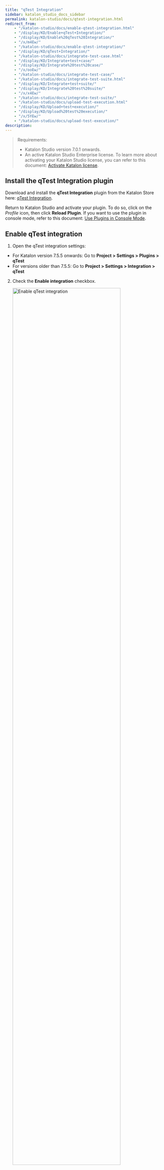 ```yaml
---
title: "qTest Integration"
sidebar: katalon_studio_docs_sidebar
permalink: katalon-studio/docs/qtest-integration.html
redirect_from:
    - "/katalon-studio/docs/enable-qtest-integration.html"
    - "/display/KD/Enable+qTest+Integration/"
    - "/display/KD/Enable%20qTest%20Integration/"
    - "/x/m4Ew/"
    - "/katalon-studio/docs/enable-qtest-integration/"
    - "/display/KD/qTest+Integration/"
    - "/katalon-studio/docs/integrate-test-case.html"
    - "/display/KD/Integrate+test+case/"
    - "/display/KD/Integrate%20test%20case/"
    - "/x/ooEw/"
    - "/katalon-studio/docs/integrate-test-case/"
    - "/katalon-studio/docs/integrate-test-suite.html"
    - "/display/KD/Integrate+test+suite/"
    - "/display/KD/Integrate%20test%20suite/"
    - "/x/x4Ew/"
    - "/katalon-studio/docs/integrate-test-suite/"
    - "/katalon-studio/docs/upload-test-execution.html"
    - "/display/KD/Upload+test+execution/"
    - "/display/KD/Upload%20test%20execution/"
    - "/x/5YEw/"
    - "/katalon-studio/docs/upload-test-execution/"
description:
---
```


> Requirements:
> * Katalon Studio version 7.0.1 onwards.
> * An active Katalon Studio Enterprise license. To learn more about activating your Katalon Studio license, you can refer to this document: [Activate Katalon license](https://docs.katalon.com/katalon-studio/docs/activate-license.html#activate-a-license-with-internet-access).

## Install the qTest Integration plugin

Download and install the **qTest Integration** plugin from the Katalon Store here: [qTest Integration](https://store.katalon.com/product/136/qTest-Integration).

Return to Katalon Studio and activate your plugin. To do so, click on the *Profile* icon, then click **Reload Plugin**.
If you want to use the plugin in console mode, refer to this document: [Use Plugins in Console Mode](https://docs.katalon.com/katalon-studio/docs/kse-use-plugins.html#use-plugins-in-console-mode).

## Enable qTest integration

1. Open the qTest integration settings:

* For Katalon version 7.5.5 onwards: Go to **Project > Settings > Plugins > qTest**
* For versions older than 7.5.5: Go to **Project > Settings > Integration > qTest**

2. Check the **Enable integration** checkbox. 

   <img src="https://github.com/katalon-studio/docs-images/raw/master/katalon-studio/docs/enable-qtest-integration/KS-QTEST-Enable-qTest-integration.png" width=85% alt="Enable qTest integration">

## Configure qTest integration

> Notes:
> * From version 7.9.0 onwards, Katalon Studio supports pushing screenshots (PNG files) to qTest to generate reports.

You can configure qTest integration manually or with the Setup Wizard as follows:

<details><summary>Setup Wizard</summary>

To open the setup wizard, after checking the **Enable Integration** box, click **Yes** in the pop-up window. 

<img src="https://github.com/katalon-studio/docs-images/raw/master/katalon-studio/docs/enable-qtest-integration/KS-QTEST-Wizard-tour.png" width=85% alt="The Wizard Setup box">

Alternatively, you can also click on the **Quick Setup...** hyperlink.

<img src="https://github.com/katalon-studio/docs-images/raw/master/katalon-studio/docs/enable-qtest-integration/image2017-6-29-163A493A31.png" width=70% alt="The Wizard Setup hyperlink">

In the displayed **qTest Integration Setup Wizard** dialog, complete all items to finish the setup.

1. Select your **qTest version** and enter you qTest account for authentication information. Once your qTest account is connected successfully, proceed to step 2.

   > Notes:
   > * In the version options, we recommend selecting 7 or higher. This is because earlier versions might be deprecated soon.

   <img src="https://github.com/katalon-studio/docs-images/raw/master/katalon-studio/docs/enable-qtest-integration/image2017-8-1-183A263A14.png" width=70% alt="Choose qTest version in the Wizard Setup box">

2. Select your qTest project.
    
   <img src="https://github.com/katalon-studio/docs-images/raw/master/katalon-studio/docs/enable-qtest-integration/image2017-8-1-183A263A32.png" width=70% alt="Select qTest project in the Wizard Setup box">

3. In the **Test Structure Mapping** section, you need to map the tests between the two systems.

   3.1. In the **qTest module** section: select one of the qTest modules fetched from your account to store the uploaded Katalon test cases.

      <img src="https://github.com/katalon-studio/docs-images/raw/master/katalon-studio/docs/enable-qtest-integration/image2017-8-4-103A13A24.png" width=80% alt="Choose qTest module in the Wizard Setup box">

   3.2. In the **Katalon Test Case folder** section: select a test case folder to integrate with the qTest module from step 3.1.

      <img src="https://github.com/katalon-studio/docs-images/raw/master/katalon-studio/docs/enable-qtest-integration/image2017-8-4-103A23A46.png" width=80% alt="Choose test case folder in the Wizard Setup box">


   3.3. In the **Katalon Test Suite folder** section: select a test suite folder to integrate with the qTest module from step 3.1.
      
      <img src="https://github.com/katalon-studio/docs-images/raw/master/katalon-studio/docs/enable-qtest-integration/image2017-8-4-103A23A19.png" width=80% alt="Choose test suite folder in the Wizard Setup box">

4. In the **Execution Options** section, choose the settings for uploading results to qTest.

   <img src="https://github.com/katalon-studio/docs-images/raw/master/katalon-studio/docs/enable-qtest-integration/KS-QTEST-configured-qTest.png" width=80% alt="Execution Options">

   <table>
   <thead>
   <tr>
      <th>Field</th>
      <th>Description</th>
   </tr>
   </thead>
   <tbody>
   <tr>
      <td>Automatically submit test run result</td>
      <td>Results of executed test cases are uploaded automatically to qTest.</td>
   </tr>
   <tr>
      <td>Submit test run result to the latest approved version</td>
      <td>Test run results are submitted to the latest approved version of the mapped qTest test case.</td>
   </tr>
   <tr>
      <td>Report format</td>
      <td>Additional attachments for reports to be upload to qTest.</td>
   </tr>
   </tbody>
   </table>

5. Click **Finish**.

</details>

<details><summary>Manual Setup</summary>

1. In the **Authentication** section, select your qTest version.

   > Notes:
   > * In the version options, we recommend selecting 7 or higher. This is because earlier versions might be deprecated soon.

   <img src="https://github.com/katalon-studio/docs-images/raw/master/katalon-studio/docs/enable-qtest-integration/image2016-11-15-143A493A1.png" width=30% alt="Authentication in the Manual Septup">

2. To generate a token for authentication, you can choose either log in with username and password or with an SSO token.

   <details><summary>Log in with username and password</summary>
   
      - Click **Generate**. The **Generate new token** dialog opens.
      
      <img src="https://github.com/katalon-studio/docs-images/raw/master/katalon-studio/docs/enable-qtest-integration/image2016-11-15-143A503A18.png" width=80% alt="Generate new token dialog">

      - Fill in your qTest account information. Then click **Generate**.
      
      <img src="https://github.com/katalon-studio/docs-images/raw/master/katalon-studio/docs/enable-qtest-integration/image2016-11-15-143A483A8.png" width=80% alt="Fill in account information">

      - KS connects to qTest using the provided information. The token is generated.
   
   </details>

   <details><summary>Log in with SSO token</summary>
   
      - If you are using Single Sign-On (SSO) to log in to qTest, ignore the **Generate** button, copy and paste the following token format in the **Token** text field:
      
      `{"access_token":"<bearer_token_value>","token_type":"bearer","scope":"read write create delete administration execute import export share baseline"}`
      
      - To find the `<bearer_token_value>`, access qTest Manager. Sign in with your SSO account. Navigate to the **Download qTest Resources** page. In the **API & SDK** section, you can see the **Bearer Token** value. 
      
      <img alt="Bearer token" src="https://github.com/katalon-studio/docs-images/raw/master/katalon-studio/docs/enable-qtest-integration/bearer-token.png" width=85%>
   
   </details>

3. Select your preferred test submission method from the following options:

    <img alt="Submitting options" src="https://github.com/katalon-studio/docs-images/raw/master/katalon-studio/docs/enable-qtest-integration/submitting-options.png" width=85% alt="Execution Options">

   <table>
   <thead>
   <tr>
      <th>Field</th>
      <th>Description</th>
   </tr>
   </thead>
   <tbody>
   <tr>
      <td>Automatically submit test run result</td>
      <td>Results of executed test cases are uploaded automatically to qTest.</td>
   </tr>
   <tr>
      <td>Submit test run result to the latest approved version</td>
      <td>Test run results are submitted to the latest approved version of the mapped qTest test case.</td>
   </tr>
   <tr>
      <td>Report format</td>
      <td>Additional attachments for reports to be upload to qTest.</td>
   </tr>
   </tbody>
   </table>

4. Conduct test case mapping.
   
   - To create mappings between qTest modules and Katalon Test Case folders, go to **Project > Settings > Plugins > qTest > Test Case Repositories**.

   <img alt="Test case mapping" src="https://github.com/katalon-studio/docs-images/raw/master/katalon-studio/docs/enable-qtest-integration/image2017-6-29-163A473A10.png" width=85%>
   
   - Click **Add**. The **Create Test Case Repository** dialog opens. 
   - Choose your qTest project and module, then browse the Katalon folder for the test case you wish to map with. 
   - Click **OK** when you are done.

      <img alt="Browse mapping test cases" src="https://github.com/katalon-studio/docs-images/raw/master/katalon-studio/docs/enable-qtest-integration/image2016-11-15-153A253A8.png" width=85%>

5. Conduct test suite mapping.

   - To create mappings between qTest projects and Katalon Test Suite folders, go to **Project > Settings > Plugins > qTest > Test Suite Repositories**.
   
      <img alt="Enable HTML reports" src="https://github.com/katalon-studio/docs-images/raw/master/katalon-studio/docs/enable-qtest-integration/image2017-6-29-163A483A33.png" width=85%>

   - Click **Add**. The **Create Test Suite Repository** dialog opens. 
   - Choose your qTest project, and browse the Katalon folder for the test suite you wish to map with.
   - Click **OK** when you are done.

      <img alt="Enable HTML reports" src="https://github.com/katalon-studio/docs-images/raw/master/katalon-studio/docs/enable-qtest-integration/image2016-11-15-153A373A55.png" width=85%>

      > Notes:
      > * You should select test suites that contain test cases defined in the **Test Case Repositories** settings.

</details>

## qTest - Katalon Studio parity report

> Requirements:
> * Katalon Studio version 7.8.0 onwards.

To enable parity reports generation, go to **Project Settings > Plugins > qTest**, check the **Generate the parity report after test execution** box.

<img src="https://github.com/katalon-studio/docs-images/raw/master/katalon-studio/docs/enable-qtest-integration/KS-QTEST-Parity-report.png" width=100% alt="Parity reports">

Katalon Studio will generate test suite and test suite collection reports when you turn on this setting. This parity report provides a quick check of the version and test step contents of your integrated test cases between two systems. 

> Notes:
> * Only test cases with a unique ID are counted. Duplicate test cases are counted as one.

To view the generated parity report, open the `<your-project-folder>/Reports` folder.

<img src="https://github.com/katalon-studio/docs-images/raw/master/katalon-studio/docs/enable-qtest-integration/parity-report-html.png" width=70% alt="Open the parity report in the project folder">

## Execution Status Mapping

> Requirements:
> * Katalon Studio version 7.9.0 onwards.

1. To submit execution results from Katalon Studio to qTest Manager, activate the Automation Integration settings and map the automation status to the test run status in qTest. You can learn more about activating the Automation Integration settings in the Tricentis document here: [Activate Automation Integrations](https://documentation.tricentis.com/qtest/1001/en/content/qtest_manager/project_settings/activate_automation_integrations.htm).

   <a class="pop">
   <img src="https://github.com/katalon-studio/docs-images/raw/master/katalon-studio/docs/enable-qtest-integration/qtest_map_status.png" width=100% alt="Map test status in qTest">
   </a>
   <p style="text-align: center;"><em>Click the image to enlarge it.</em></p>

   <a class="pop">
   <img src="https://github.com/katalon-studio/docs-images/raw/master/katalon-studio/docs/enable-qtest-integration/KS-QTEST-Automation-status.png" width=100% alt="Map test status in Katalon Studio">
   </a>
   <p style="text-align: center;"><em>Click the image to enlarge it.</em></p>

2. Map the Katalon Studio test status to the qTest test status.

   To do so, in Katalon Studio, go to **Project > Settings > Plugins > qTest > Execution Status Mapping**. 
   In the **qTest API's status** column, input the value that matches the Automation Status you configured earlier from step 1.

   <img src="https://github.com/katalon-studio/docs-images/raw/master/katalon-studio/docs/enable-qtest-integration/KS-QTEST-Execution-mapping.png" width=70% alt="Map test status in Katalon Studio">

## Upload test cases to qTest

Katalon allows you to upload a test case or all test cases in a test case folder to qTest. 
### Upload a test case to qTest

> Requirements:
> * The test case you wish to upload must be located in the integrated test case folder with qTest. To learn more about integrating a test case folder with qTest, refer to step 4 in Manual Setup. See above: [Manual Setup](https://docs.katalon.com/katalon-studio/docs/qtest-integration.html#configure-qtest-integration).

To upload a test case to an integrated qTest module, do as follows:

- In the **Tests Explorer** panel, right-click on the test case to trigger its context menu. Select **qTest > Upload**.  

   <img src="https://github.com/katalon-studio/docs-images/raw/master/katalon-studio/docs/integrate-test-case/image2017-8-5-163A293A21.png" width=70% alt="Upload a test case">

- Alternatively, you can also navigate to the **Integration** tab of the test case. Click **Upload**.

   <img src="https://github.com/katalon-studio/docs-images/raw/master/katalon-studio/docs/enable-qtest-integration/KS-QTEST-Upload-a-test-case.png" width=100% alt="Upload a test case">

- Uploaded test cases have a qTest icon at the bottom right of the icon as shown below:

   <img src="https://github.com/katalon-studio/docs-images/raw/master/katalon-studio/docs/integrate-test-case/image2017-8-5-163A303A1.png" width=70% alt="Upload a test case">

- You can also go to qTest to verify whether the Katalon Studio test case is successfully uploaded to the integrated qTest module. 

   <img src="https://github.com/katalon-studio/docs-images/raw/master/katalon-studio/docs/integrate-test-case/image2017-8-5-163A353A44.png" width=70% alt="Upload a test case">

- You can also see the following information in the **Integration** tab of the integrated test case.

   <img src="https://github.com/katalon-studio/docs-images/raw/master/katalon-studio/docs/enable-qtest-integration/KS-Test-case-integrated-information.png" width=100% alt="Test case information"> 
   
   <table>
   <thead>
   <tr>
      <th>Field</th>
      <th>Description</th>
   </tr>
   </thead>
   <tbody>
   <tr>
      <td>Test Case ID</td>
      <td>The ID of the integrated qTest test case.</td>
   </tr>
   <tr>
      <td>Alias</td>
      <td>The alias of the integrated qTest test case.</td>
   </tr>
   <tr>
      <td>Parent ID</td>
      <td>The ID of the integrated qTest module.</td>
   </tr>
   <tr>
      <td>Version</td>
      <td>The qTest test case version.</td>
   </tr>
   </tbody>
   </table>

   > Tips:
   > * You can quickly open the integrated test case in qTest by clicking **Navigate**.

### Upload a test case folder to qTest

> Requirements:
> * The test case folders you wish to upload should be added in **Project > Settings > Plugins > qTest > Test Case Repositories**. To learn more about adding a test case folder in the **Test Case Repositories**, refer to step 4 in Manual Setup. See above: [Manual Setup](https://docs.katalon.com/katalon-studio/docs/qtest-integration.html#configure-qtest-integration).

- In the **Tests Explorer** panel, right-click on the test case folder to trigger its context menu. Select **qTest > Upload**.  

   <img src="https://github.com/katalon-studio/docs-images/raw/master/katalon-studio/docs/integrate-test-case/image2017-8-9-163A343A22.png" width=70% alt="Upload test case folder">

- The uploaded test case folder and test cases have a qTest icon at the bottom right of the icon as shown below:

   <img src="https://github.com/katalon-studio/docs-images/raw/master/katalon-studio/docs/integrate-test-case/image2017-8-9-163A413A46.png" width=70% alt="Upload test case folder">

- Alternatively, you can go to qTest to verify whether the Katalon test cases within the selected folder are successfully uploaded to the integrated qTest module.  

   <img src="https://github.com/katalon-studio/docs-images/raw/master/katalon-studio/docs/integrate-test-case/image2017-8-9-163A453A32.png" width=70% alt="Upload test case folder">

## Download qTest test cases to Katalon

1. In qTest, switch to the **Test Design** tab. Move the test cases you wish to download into the qTest module that is integrated with Katalon Studio. 

   For example, we want to download the **Login_myAccount** test case to Katalon Studio. We move it to the **Login** qTest module, which we have integrated with Katalon Studio beforehand.
   
   <img src="https://github.com/katalon-studio/docs-images/raw/master/katalon-studio/docs/enable-qtest-integration/KS-qTest-Download-test-case-from-qTest.png" width=70% alt="Move test case to the integrated folder in qTest">

2. Switch to Katalon Studio. In the **Tests Explorer** panel, right-click the test case folder that is integrated with the above qTest module. Select **qTest > Download**.

   <img src="https://github.com/katalon-studio/docs-images/raw/master/katalon-studio/docs/integrate-test-case/image2017-8-5-163A513A18.png" width=70% alt="Download qTest test case">

3. The **Downloaded test case preview** dialog opens. You can see all test cases in the integrated qTest module that are available for download. Select the test case you want to download. Click **OK** to continue.

   <img src="https://github.com/katalon-studio/docs-images/raw/master/katalon-studio/docs/integrate-test-case/image2017-8-5-163A523A29.png" width=70% alt="Downloaded test case preview">
   
   > Notes:
   > * Test cases that are downloaded will not be displayed again.

4. Once the downloading process is finished, you can view the downloaded test cases in the integrated test case folder.  

   <img src="https://github.com/katalon-studio/docs-images/raw/master/katalon-studio/docs/integrate-test-case/image2017-8-5-163A563A37.png" width=70% alt="View downloaded test cases">

## Disintegrate test cases from qTest

Katalon allows you to disintegrate a test case or all test cases in a test case folder from qTest.
### Disintegrate a test case from qTest

You can break the connection between a Katalon Studio test case and qTest by following the steps below:

1. To disintegrate a test case from qTest, navigate to the **Integration** tab of the test case. Click **Disintegrate**.

   <img src="https://github.com/katalon-studio/docs-images/raw/master/katalon-studio/docs/enable-qtest-integration/KS-QTEST-Disintegrate-test-case.png" width=70% alt="Disintegrate a test case from qTest">

   Alternatively, you can right-click the test case you wish to disintegrate, select **qTest > Disintegrate**.

   <img src="https://github.com/katalon-studio/docs-images/raw/master/katalon-studio/docs/enable-qtest-integration/KS-QTEST-Disintegrate-test-case-2.png" width=70% alt="Disintegrate a test case from qTest">

2. In the **Confirmation** dialog, click **OK**. The connection between the test case and qTest is removed.  

### Disintegrate a test case folder from qTest

You can break the connection between a Katalon Studio test case folder and qTest by following the steps below.

> Notes:
> * Disintegrate a test case folder from qTest will also disintegrate all test cases in the folder from qTest.

1. To disintegrate a test case folder from qTest, in the **Tests Explorer** view, right-click the test case folder you wish to disintegrate. Select **qTest > Disintegrate**.
   
   <img src="https://github.com/katalon-studio/docs-images/raw/master/katalon-studio/docs/integrate-test-case/image2017-8-5-173A23A57.png" width=70% alt="Disintegrate a test case folder from qTest">

2. In the **Confirmation** dialog, click **OK**. The connection between the test case folder and qTest is removed.

## Upload test suites to qTest

> Requirements:
> * The test suite you wish to upload to qTest should be located in the integrated test suite folder with qTest. To learn more about integrating a test suite folder with qTest, refer to step 5 in Manual Setup. See above: [Manual Setup](https://docs.katalon.com/katalon-studio/docs/qtest-integration.html#configure-qtest-integration).
### Register a qTest location for a test suite

1. Navigate to the **Integration** tab of the test suite. Click on the **New parent** button.

   <img src="https://github.com/katalon-studio/docs-images/raw/master/katalon-studio/docs/integrate-test-suite/image2017-8-6-153A193A52.png" width=70% alt="Register a qTest location for a test suite">

2. The **Create Test Suite's parent** dialog opens. Select a **Parent** folder, then choose the location to integrate with the Katalon test suite.

   <img src="https://github.com/katalon-studio/docs-images/raw/master/katalon-studio/docs/integrate-test-suite/image2016-11-21-153A233A4.png" width=70% alt="Choose the parent folder">

3. In the **Creation Options** section, you can decide the integration behavior with the following options:

   <img src="https://github.com/katalon-studio/docs-images/raw/master/katalon-studio/docs/enable-qtest-integration/KS-QTEST-Creation-option.png" width=70% alt="Creation options">

   <table>
   <thead>
   <tr>
      <th>Option</th>
      <th>Description</th>
   </tr>
   </thead>
   <tbody>
   <tr>
      <td>Create only</td>
      <td>- Create an association between the Katalon test suite and the selected qTest location. <br>- With this option, if you want to upload the Katalon test suite to the selected qTest location, you need to do it manually. See below: <a href="https://docs.katalon.com/katalon-studio/docs/qtest-integration.htm#upload-test-suites-manually" target="_blank" rel="noopener noreferrer">Upload a test suite manually</a></td>
   </tr>
   <tr>
      <td>Create and upload</td>
      <td>- Create an association between the Katalon test suite and the selected qTest location.<br>- Upload the Katalon test suite to the selected qTest location.</td>
   </tr>
   <tr>
      <td>Create, upload, and set as default</td>
      <td>- Create an association between the Katalon test suite and the selected qTest location.<br>- Upload the Katalon test suite to the selected qTest location.<br>- Set the qTest location as default for uploading the execution result of the Katalon test suite.</td>
   </tr>
   </tbody>
   </table>

   > Notes: 
   > * A test suite can be registered in many qTest locations, but only one qTest location can be set as default.

4. Click **OK** to continue. 
   Once integrated, you can see the location and the name of the parent folder on qTest.

   <img src="https://github.com/katalon-studio/docs-images/raw/master/katalon-studio/docs/integrate-test-suite/image2016-11-21-153A503A3.png" width=70% alt="Register a qTest location for a test suite">
    
    | Icon | Description |
    | --- | --- |
    | <img src="https://github.com/katalon-studio/docs-images/raw/master/katalon-studio/docs/integrate-test-suite/84.png" alt="Successfully integrated icon"> | The Katalon test suite is integrated with the qTest location. |
    | <img src="https://github.com/katalon-studio/docs-images/raw/master/katalon-studio/docs/integrate-test-suite/85.png" alt="Unsuccessfully integrated icon"> | The Katalon test suite is not integrated with the qTest location. |
    
    You can also view the integration information, including **Parent ID**, **Test Suite ID**, and **Alias**, as shown below:

    | Field | Description |
    | --- | --- |
    | Test Suite ID | The ID of the integrated qTest test suite. |
    | Alias | The alias of the integrated qTest test suite. |
    | Parent ID | The ID of the integrated qTest location. |
    
   > Tips:
   > * You can quickly open the uploaded test suite in qTest by clicking **Navigate**.
      > <img src="https://github.com/katalon-studio/docs-images/raw/master/katalon-studio/docs/integrate-test-suite/image2016-11-21-183A123A57.png" width=70% alt="Quickly navigate to qTest">

### Upload test suites manually

> Notes:
> * Suppose you choose the **Create and upload** or the **Create, upload and set as default** option while registering a qTest location for a test suite. In that case, your test suite is automatically uploaded to the registered qTest location. You can skip this part.

Katalon allows you to upload a test suite or all test suites in a test suite folder to qTest.

1. Upload a test suite manually:

   > Requirements:
   > * Make sure all test suites have at least one registered qTest location.
   > * The selected test suites have not been uploaded yet.

   - To upload a test suite manually to the predefined qTest location, navigate to the **Integration** tab of the test suite. In the **List of test suite's parents**, select a qTest location, then click **Upload**.  

      <img src="https://github.com/katalon-studio/docs-images/raw/master/katalon-studio/docs/integrate-test-suite/image2016-11-22-143A103A48.png" width=70% alt="Upload test suites manually">

   - Alternatively, you can also right-click on the test suite to trigger its context menu. Select **qTest > Upload**.

      <img src="https://github.com/katalon-studio/docs-images/raw/master/katalon-studio/docs/integrate-test-suite/image2016-11-22-143A193A18.png" width=70% alt="Upload test suites manually">

   - Once the uploading process finishes, you can go to qTest to verify whether the Katalon test suite is successfully uploaded to the registered qTest location.  

      <img src="https://github.com/katalon-studio/docs-images/raw/master/katalon-studio/docs/integrate-test-suite/image2016-11-22-143A343A18.png" width=70% alt="Upload test suites manually">

2. Upload a test suite folder manually:

   > Requirements:
   > * Make sure all test suites in the test suite folder have at least one registered qTest location.
   > * At least one test suite in the selected test suites folder has not been uploaded yet.

   - In the **Tests Explorer** panel, right-click on the test suite folder to trigger its context menu. Select **qTest > Upload**.
    
      <img src="https://github.com/katalon-studio/docs-images/raw/master/katalon-studio/docs/integrate-test-suite/image2016-11-22-143A573A33.png" width=70% alt="Upload test suites folder manually">
    
   - Once the uploading process finishes, you can go to qTest to verify whether the Katalon test suites in the selected folder are uploaded to the registered qTest locations.
      
      <img src="https://github.com/katalon-studio/docs-images/raw/master/katalon-studio/docs/integrate-test-suite/image2016-11-22-173A493A23.png" width=70% alt="Upload test suites folder manually">

## Disintegrate test suites from qTest

Katalon allows you to disintegrate a test suite or all test suites in a folder from qTest.
### Disintegrate a test suite from qTest

You can remove the integration between the Katalon test suite and the registered qTest location by following the steps below:

1. To remove the connection between a test suite and the registered qTest location, navigate to the **Integration** tab of the test suite. Select a qTest location, click **Disintegrate**.
      
      <img src="https://github.com/katalon-studio/docs-images/raw/master/katalon-studio/docs/integrate-test-suite/image2016-11-22-173A573A5.png" width=70% alt="Disintegrate a test suite from qTest">

   Alternatively, you can also right-click on the test suite you wish to disintegrate. Select **qTest > Disintegrate**. 

      <img src="https://github.com/katalon-studio/docs-images/raw/master/katalon-studio/docs/integrate-test-suite/image2016-11-22-183A33A20.png" width=70% alt="Disintegrate a test suite from qTest">

2. Click **OK** on the **Confirmation** dialog. The integration between the test suite and the registered qTest location is removed.
### Disintegrate a test suite folder from qTest

You can break the connection between a Katalon Studio test suite folder and qTest by following the steps below:

> Notes:
> * Disintegrate a test suite folder from qTest will also disintegrate all test suites in the folder from qTest.

1. In the **Tests Explorer** view, right-click on the test suite folder you wish to disintegrate. Select **qTest > Disintegrate**.  
   
   <img src="https://github.com/katalon-studio/docs-images/raw/master/katalon-studio/docs/integrate-test-suite/image2016-11-22-183A133A46.png" width=70% alt="Disintegrate a test suite from qTest">

2. Click **OK** on the **Confirmation** dialog. The integration between the test suite folder and qTest is removed.

## Upload test execution results

> Requirements:
> * The associated test case is uploaded to qTest. For further instructions, see above [Upload test cases to qTest](https://docs.katalon.com/katalon-studio/docs/qtest-integration.html#upload-test-cases-to-qtest).
> * The associated test suite is uploaded to qTest. For further instructions, see above [Upload test suites to qTest](https://docs.katalon.com/katalon-studio/docs/qtest-integration.html#upload-test-suites-to-qtest).
> * A registered qTest location for the associated test suite is set as default.
> * The qTest test case version is at least 1.0. 
### Upload test results automatically

1. To automatically upload the test execution results, check the **Automatically submit test run results** option in **Project > Settings > Plugins > qTest**.
2. Add an uploaded test case to an uploaded test suite.
3. Execute an uploaded Katalon test suite.
4. Open the generated test execution report.
5. In the **Test Cases Table** section, the status of all test execution is displayed with the following information.

   <img src="https://github.com/katalon-studio/docs-images/raw/master/katalon-studio/docs/upload-test-execution/image2017-8-7-153A423A26.png" width=70% alt="the Test Cases Table section">
    
   <table>
   <thead>
   <tr>
      <th>Icon</th>
      <th>Description</th>
   </tr>
   </thead>
   <tbody>
   <tr>
      <td><img src="https://github.com/katalon-studio/docs-images/raw/master/katalon-studio/docs/upload-test-execution/image2017-2-28-163A323A19.png" alt="Successfully uploaded icon"></td>
      <td>The execution result of the test case is uploaded to qTest.</td>
   </tr>
   <tr>
      <td><img src="https://github.com/katalon-studio/docs-images/raw/master/katalon-studio/docs/upload-test-execution/image2017-2-28-163A293A39.png" alt="Unsuccessfully uploaded icon"></td>
      <td>The execution result of the test case is not uploaded to qTest.</td>
   </tr>
   </tbody>
   </table>
    
5. To find the qTest information, click **Show Test Case Details**. In the **Test Case's Log** table, go to the **Integration** tab.
    
   <img src="https://github.com/katalon-studio/docs-images/raw/master/katalon-studio/docs/upload-test-execution/image2017-8-7-153A453A53.png" width=70% alt="Show test case details">

   You can view the following information:
    
   <table>
   <thead>
   <tr>
      <th>Field</th>
      <th>Description</th>
   </tr>
   </thead>
   <tbody>
   <tr>
      <td>Test Run Alias</td>
      <td>The alias of the integrated qTest test run.</td>
   </tr>
   <tr>
      <td>Test Log ID</td>
      <td>The ID of the test log created in qTest, for example, execution history record.</td>
   </tr>
   <tr>
      <td>Attachment</td>
      <td>This lets users know whether all the execution logs and reports are sent to qTest as an attachment. (i.e., Yes or No)<br>If yes, you can go to qTest and find them under the related execution history record, as illustrated below:<br><p style="text-align: center;"><a class="pop"><img src="https://github.com/katalon-studio/docs-images/raw/master/katalon-studio/docs/upload-test-execution/image2017-8-7-153A503A43.png"></a><em>Click the image to enlarge it.</em></p></td>
   </tr>
   </tbody>
   </table>

### Upload test case results manually

1. Add an uploaded test case to an uploaded test suite.
2. Execute the uploaded Katalon test suite.
2. Open the generated test execution report.
3. In the **Test Cases Table** section, right-click the test case you wish to upload the test result. Select **qTest > Upload**.

   <img src="https://github.com/katalon-studio/docs-images/raw/master/katalon-studio/docs/upload-test-execution/image2017-8-7-163A33A27.png" width=70% alt="Upload test case results manually">

4. Once the uploading process is finished, you can go to qTest to verify whether the test execution is uploaded successfully to qTest test run.
   
   <img src="https://github.com/katalon-studio/docs-images/raw/master/katalon-studio/docs/upload-test-execution/image2017-8-7-163A103A23.png" width=100% alt="Upload test case results manually">

### Upload test suite results manually

1. In the **Tests Explorer** panel, open the **Reports** folder. Right-click the test execution result you wish to upload. Select **qTest > Upload**. 

   To upload all test executions, you can right-click the **Report** folder, select **qTest > Upload**. 

   <img src="https://github.com/katalon-studio/docs-images/raw/master/katalon-studio/docs/upload-test-execution/image2017-8-7-163A113A37.png" width=366 alt="Upload test suite results manually">

2. Once the uploading process is finished, you can go to qTest to verify whether the test execution is uploaded successfully to the qTest test run.
## qTest Test Cases Version Control and Synchronization

> Requirements:
> * Katalon Studio version 7.8.0 onwards.
> * The qTest integration enabled.
> * The associated test case is uploaded to qTest. For further instructions, see above [Upload test cases to qTest](https://docs.katalon.com/katalon-studio/docs/qtest-integration.html#upload-test-cases-to-qtest).

Katalon allows you to check which Katalon Studio test cases need updating when the integrated qTest test cases change the test step content.
You can do so with one or many test cases. In each Katalon test case, you can also retrieve the latest content of the integrated qTest test case.
### Check for version updates in bulk

1. Click on the qTest icon on the menu bar.
2. Select **Check for updates**.

   <img src="https://github.com/katalon-studio/docs-images/raw/master/katalon-studio/docs/enable-qtest-integration/qtest-check-for-update.png" width=366 alt="Upload test suite result manually">

3. In the **Check for updates** dialog, select test cases you wish to check for update. Click **OK**.

   <img src="https://github.com/katalon-studio/docs-images/raw/master/katalon-studio/docs/enable-qtest-integration/tc-browser.png" width=391 alt="The check for update dialog">

   Wait for the test engine to retrieve information from the qTest server.

   <a class="pop">
   <img src="https://github.com/katalon-studio/docs-images/raw/master/katalon-studio/docs/enable-qtest-integration/KS-qTest-Check-update-in-bulk.gif" width=100% alt="Check for version updates">
   </a>
   <p style="text-align: center;"><em>Click the gif to enlarge it.</em></p>

### Check for version updates in a test case

In a test case editor, open the **Integration** tab, click **Check for updates** to fetch the latest qTest test case version and test steps content. Wait for the test engine to retrieve information from the qTest server.

<img src="https://github.com/katalon-studio/docs-images/raw/master/katalon-studio/docs/enable-qtest-integration/test-case-version.png" width=420 alt="Check for version updates in a test case">

Wait for the test engine to retrieve information from the qTest server.
If you wish to save the latest content of test steps and test case version, in the pop-up **qTest Integration Update** dialog, click **Sync up**.

<a class="pop">
<img src="https://github.com/katalon-studio/docs-images/raw/master/katalon-studio/docs/enable-qtest-integration/KS-qTest-Check-update-in-a-test-case.gif" width=100% alt="Check for version updates">
</a>
<p style="text-align: center;"><em>Click the gif to enlarge it.</em></p>

## Map a Katalon test case to a qTest test case by database ID

> Requirements:
> * Katalon Studio version 7.9.0 onwards.
> * qTest integration enabled.
> * The Katalon test case must be located in the integrated test case folder with qTest. To learn more about integrating a test case folder with qTest, refer to step 4 in Manual Setup. See above: [Manual Setup](https://docs.katalon.com/katalon-studio/docs/qtest-integration.html#configure-qtest-integration).

Katalon Studio provides an easy way to map a Katalon test case to an existing qTest test case. Follow these steps:

1. In qTest, you can get a qTest test case database ID in the test case URL. 

   <img src="https://github.com/katalon-studio/docs-images/raw/master/katalon-studio/docs/enable-qtest-integration/id.png" width=70% alt="Get qTest test case database ID in qTest">  

2. In Katalon Studio, select a test case you want to link to the above qTest test case. Add the copied value to its name in the following format: `<qTest Database ID> <Katalon test case name>`.

   <img src="https://github.com/katalon-studio/docs-images/raw/master/katalon-studio/docs/enable-qtest-integration/renamed.png" width=80% alt="Copy ID database in the test case">

3. Open the test case editor, select the **Integration** tab. 
4. Click **Link qTest Test Case**.  

   <img src="https://github.com/katalon-studio/docs-images/raw/master/katalon-studio/docs/enable-qtest-integration/link.png" width=50% alt="Link qTest Test case">

5. Save your change when the test case is linked to qTest successfully. 

   <img src="https://github.com/katalon-studio/docs-images/raw/master/katalon-studio/docs/enable-qtest-integration/linked.png" width=70% alt="Link qTest Test case successfully">







